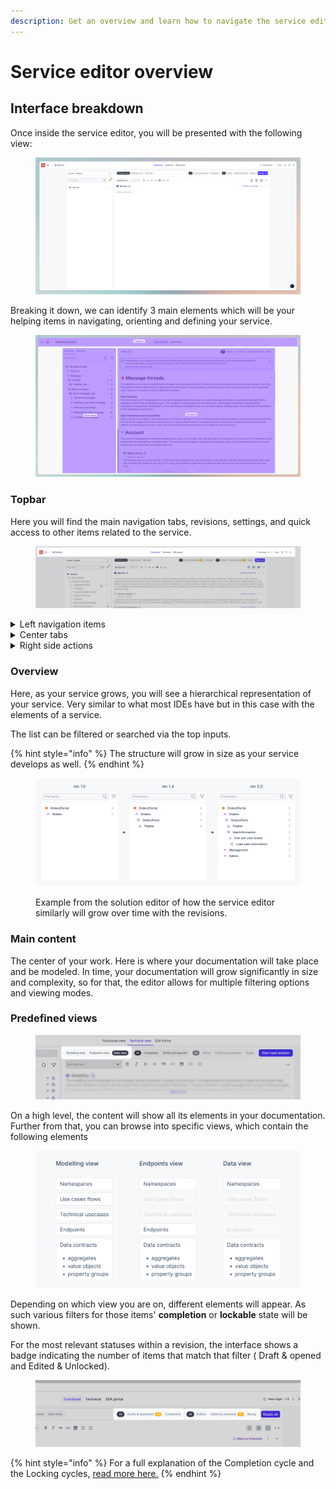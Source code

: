 ```yaml
---
description: Get an overview and learn how to navigate the service editor.
---
```


# Service editor overview

## Interface breakdown

Once inside the service editor, you will be presented with the following view:

<figure><img src="../../../.gitbook/assets/image (45).png" alt=""><figcaption></figcaption></figure>

Breaking it down, we can identify 3 main elements which will be your helping items in navigating, orienting and defining your service.

<figure><img src="../../../.gitbook/assets/image (44).png" alt=""><figcaption></figcaption></figure>

### Topbar

Here you will find the main navigation tabs, revisions, settings, and quick access to other items related to the service.&#x20;

<figure><img src="../../../.gitbook/assets/image (43).png" alt=""><figcaption></figcaption></figure>

<details>

<summary>Left navigation items</summary>

* workspace shifter
* home button leading to the main dashboard
* and a quick selector for other services

</details>

<details>

<summary>Center tabs</summary>

* Functional view: all the requirements coming from the solution&#x20;
* Technical view: here you will spend most of your time modeling and breaking down your data&#x20;
* SDK portal

</details>

<details>

<summary>Right side actions</summary>

The interface allows to

* &#x20;explore past revision
* share your service
* configure via settings
* and lastly, review your notifications for this service.

</details>



### Overview

Here, as your service grows, you will see a hierarchical representation of your service. Very similar to what most IDEs have but in this case with the elements of a service.&#x20;

The list can be filtered or searched via the top inputs.

{% hint style="info" %}
The structure will grow in size as your service develops as well.
{% endhint %}

<figure><img src="../../../.gitbook/assets/image (42).png" alt=""><figcaption><p>Example from the solution editor of how the service editor similarly will grow over time with the revisions.</p></figcaption></figure>

### Main content

The center of your work. Here is where your documentation will take place and be modeled. In time, your documentation will grow significantly in size and complexity, so for that, the editor allows for multiple filtering options and viewing modes.

### Predefined views

<figure><img src="../../../.gitbook/assets/image (41).png" alt=""><figcaption></figcaption></figure>

On a high level, the content will show all its elements in your documentation. Further from that, you can browse into specific views, which contain the following elements

<figure><img src="../../../.gitbook/assets/image (40).png" alt=""><figcaption></figcaption></figure>

Depending on which view you are on, different elements will appear. As such various filters for those items' **completion** or **lockable** state will be shown.

For the most relevant statuses within a revision, the interface shows a badge indicating the number of items that match that filter ( Draft & opened and Edited & Unlocked).

<figure><img src="../../../.gitbook/assets/image (39).png" alt=""><figcaption></figcaption></figure>

{% hint style="info" %}
For a full explanation of the Completion cycle and the Locking cycles, [read more here.](../service-revisions.md)
{% endhint %}
